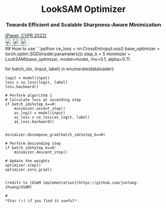 
<h1 align="center"><b>LookSAM Optimizer</b></h1>
<h3 align="center"><b>Towards Efficient and Scalable Sharpness-Aware Minimization </b></h3>
<a href="https://arxiv.org/pdf/2203.02714.pdf" a> [Paper, CVPR 2022]</a>   
<br />
<img alt="GitHub top language" src="https://img.shields.io/github/languages/top/Leminhbinh0209/LookSAM?style=for-the-badge" height="25"  onmouseover="this.height='60'" onmouseout="this.height='25'" ><img alt="GitHub last commit" src="https://img.shields.io/github/last-commit/Leminhbinh0209/LookSAM?style=for-the-badge" height="25"><img alt="GitHub repo size" src="https://img.shields.io/github/repo-size/Leminhbinh0209/LookSAM?style=for-the-badge" height="25">
<br />
## How to use 
```python
ce_loss = nn.CrossEntropyLoss()
base_optimizer = torch.optim.SGD(model.parameters())
step_k = 5
minimizer = LookSAM(base_optimizer, model=model, rho=0.1, alpha=0.7)

for batch_idx, (input, label) in enumerate(dataloader):

    logit = model(input)
    loss = ce_loss(logit, label)
    loss.backward()
    
    # Perform algorithm 1
    # Calculate loss at ascending step
    if batch_idx%step_k==0:
        minimizer.ascent_step()
        as_logit = model(input)
        as_loss = ce_loss(as_logit, label)
        as_loss.backward()

    
    minimizer.decompose_grad(batch_idx%step_k==0)

    # Perform descending step
    if batch_idx%step_k==0:
        minimizer.descent_step()

    # Update the weights
    optimizer.step() 
    optimizer.zero_grad()

```

Credits to [GSAM implementation](https://github.com/juntang-zhuang/GSAM)

#
*Star (⭐) if you find it useful*  
